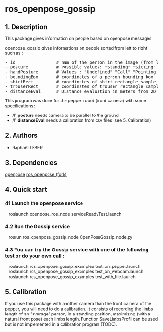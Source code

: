 # ros_openpose_gossip

## 1. Description
This package gives information on people based on openpose messages 

[comment]: <> (ajouter image)

openpose_gossip gives informations on people sorted from left to right such as :
<pre>
- id                # num of the person in the image (from left to right)
- posture           # Possible values: "Standing" "Sitting" "Lying" "Undefined"
- handPosture       # Values : "Undefined" "Call" "Pointing Left" "Crossed" "Pointing Right" 
- boundingBox       # coordinates of a person bounding box
- shirtRect         # coordinates of shirt rectangle sample 
- trouserRect       # coordinates of trouser rectangle sample
- distanceEval      # Distance evaluation in meters from 2D informations (need calibration)
</pre>

This program was done for the pepper robot (front camera) with some specifications :
- /!\ **posture** needs camera to be parallel to the ground
- /!\ **distanceEval** needs a calibration from csv files (see 5.  Calibration)

## 2. Authors
* Raphaël LEBER

## 3.  Dependencies
[openpose](https://github.com/CMU-Perceptual-Computing-Lab/openpose)
[ros_openpose (fork)](https://github.com/jacques-saraydaryan/ros-openpose.git)

## 4.  Quick start

### 41 Launch the openpose service
&nbsp;&nbsp; roslaunch openpose_ros_node serviceReadyTest.launch  

### 4.2 Run the Gossip service
&nbsp;&nbsp; rosrun ros_openpose_gossip_node OpenPoseGossip_node.py  

### 4.3 You can try the Gossip service with one of the following test or do your own call : 
&nbsp;&nbsp; roslaunch ros_openpose_gossip_examples test_on_pepper.launch  
&nbsp;&nbsp; roslaunch ros_openpose_gossip_examples test_on_webcam.launch  
&nbsp;&nbsp; roslaunch ros_openpose_gossip_examples test_with_file.launch  

## 5.  Calibration
If you use this package with another camera than the front camera of the pepper, you will need to do a calibration. It consists of recording the limbs length of an "average" person, in a standing position, maximizing (with a natural front pose) each limbs length. Function SaveLimbsProfil can be used but is not implemented in a calibration program (TODO).
